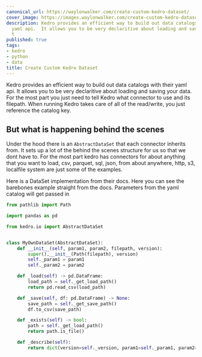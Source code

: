 ```yaml
---
canonical_url: https://waylonwalker.com/create-custom-kedro-dataset/
cover_image: https://images.waylonwalker.com/create-custom-kedro-dataset.png
description: Kedro provides an efficient way to build out data catalogs with their
  yaml api.  It allows you to be very declaritive about loading and saving your data.  For
  t
published: true
tags:
- kedro
- python
- data
title: Create Custom Kedro Dataset
---
```


Kedro provides an efficient way to build out data catalogs with their yaml api.  It allows you to be very declaritive about loading and saving your data.  For the most part you just need to tell Kedro what connector to use and its filepath.  When running Kedro takes care of all of the read/write, you just reference the catalog key.

## But what is happening behind the scenes

Under the hood there is an `AbstractDataSet` that each connector inherits from.  It sets up a lot of the behind the scenes structure for us so that we dont have to.  For the most part kedro has connectors for about anything that you want to load, csv, parquet, sql, json, from about anywhere, http, s3, localfile system are just some of the examples.

Here is a DataSet implementation from their docs.  Here you can see the barebones example straight from the docs.  Parameters from the yaml catalog will get passed in

``` python
from pathlib import Path

import pandas as pd

from kedro.io import AbstractDataSet


class MyOwnDataSet(AbstractDataSet):
    def __init__(self, param1, param2, filepath, version):
        super().__init__(Path(filepath), version)
        self._param1 = param1
        self._param2 = param2

    def _load(self) -> pd.DataFrame:
        load_path = self._get_load_path()
        return pd.read_csv(load_path)

    def _save(self, df: pd.DataFrame) -> None:
        save_path = self._get_save_path()
        df.to_csv(save_path)

 	def _exists(self) -> bool:
        path = self._get_load_path()
        return path.is_file()

    def _describe(self):
        return dict(version=self._version, param1=self._param1, param2=self._param2)
```
